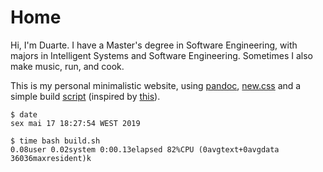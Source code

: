 # Home

Hi, I'm Duarte. I have a Master's degree in Software Engineering, with majors in Intelligent Systems and Software Engineering. Sometimes I also make music, run, and cook.

This is my personal minimalistic website, using [pandoc](https://pandoc.org), [new.css](https://newcss.net/usage/) and a simple build [script](./build.txt) (inspired by [this](http://wstyler.ucsd.edu/posts/pandoc_website.html)). 


    $ date
    sex mai 17 18:27:54 WEST 2019
    
    $ time bash build.sh
    0.08user 0.02system 0:00.13elapsed 82%CPU (0avgtext+0avgdata 36036maxresident)k